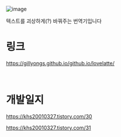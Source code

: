 
![image](https://user-images.githubusercontent.com/101636590/214231469-1d4d1f9e-39df-400d-984b-3267b5e8f0d5.png)

텍스트를 괴상하게(?) 바꿔주는 번역기입니다


# 링크 
https://gillyongs.github.io/github.io/lovelatte/


<br>

# 개발일지 

https://khs20010327.tistory.com/30

 https://khs20010327.tistory.com/31
